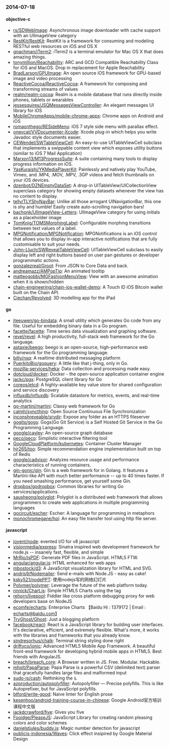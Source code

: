 ### 2014-07-18

#### objective-c
* [rs/SDWebImage](https://github.com/rs/SDWebImage): Asynchronous image downloader with cache support with an UIImageView category
* [RestKit/RestKit](https://github.com/RestKit/RestKit): RestKit is a framework for consuming and modeling RESTful web resources on iOS and OS X
* [gnachman/iTerm2](https://github.com/gnachman/iTerm2): iTerm2 is a terminal emulator for Mac OS X that does amazing things.
* [tonymillion/Reachability](https://github.com/tonymillion/Reachability): ARC and GCD Compatible Reachability Class for iOS and MacOS. Drop in replacement for Apple Reachability
* [BradLarson/GPUImage](https://github.com/BradLarson/GPUImage): An open source iOS framework for GPU-based image and video processing
* [ReactiveCocoa/ReactiveCocoa](https://github.com/ReactiveCocoa/ReactiveCocoa): A framework for composing and transforming streams of values
* [realm/realm-cocoa](https://github.com/realm/realm-cocoa): Realm is a mobile database that runs directly inside phones, tablets or wearables
* [jessesquires/JSQMessagesViewController](https://github.com/jessesquires/JSQMessagesViewController): An elegant messages UI library for iOS
* [MobileChromeApps/mobile-chrome-apps](https://github.com/MobileChromeApps/mobile-chrome-apps): Chrome apps on Android and iOS
* [romaonthego/RESideMenu](https://github.com/romaonthego/RESideMenu): iOS 7 style side menu with parallax effect.
* [onevcat/VVDocumenter-Xcode](https://github.com/onevcat/VVDocumenter-Xcode): Xcode plug-in which helps you write Javadoc style documents easier.
* [CEWendel/SWTableViewCell](https://github.com/CEWendel/SWTableViewCell): An easy-to-use UITableViewCell subclass that implements a swippable content view which exposes utility buttons (similar to iOS 7 Mail Application)
* [Marxon13/M13ProgressSuite](https://github.com/Marxon13/M13ProgressSuite): A suite containing many tools to display progress information on iOS.
* [YasKuraishi/YKMediaPlayerKit](https://github.com/YasKuraishi/YKMediaPlayerKit): Painlessly and natively play YouTube, Vimeo, and .MP4, .MOV, .MPV, .3GP videos and fetch thumbnails on your iOS devices.
* [dzenbot/DZNEmptyDataSet](https://github.com/dzenbot/DZNEmptyDataSet): A drop-in UITableView/UICollectionView superclass category for showing empty datasets whenever the view has no content to display.
* [telly/TLYShyNavBar](https://github.com/telly/TLYShyNavBar): Unlike all those arrogant UINavigationBar, this one is shy and humble! Easily create auto-scrolling navigation bars!
* [bachonk/UIImageView-Letters](https://github.com/bachonk/UIImageView-Letters): UIImageView category for using initials as a placeholder image
* [TomKnig/TOMSMorphingLabel](https://github.com/TomKnig/TOMSMorphingLabel): Configurable morphing transitions between text values of a label.
* [MPGNotification/MPGNotification](https://github.com/MPGNotification/MPGNotification): MPGNotifications is an iOS control that allows you to display in-app interactive notifications that are fully customisable to suit your needs.
* [John-Lluch/SWRevealTableViewCell](https://github.com/John-Lluch/SWRevealTableViewCell): UITableViewCell subclass to easily display left and right buttons based on user pan gestures or developer programmatic actions.
* [gonzalezreal/Groot](https://github.com/gonzalezreal/Groot): From JSON to Core Data and back.
* [andreamazz/AMPopTip](https://github.com/andreamazz/AMPopTip): An animated tooltip
* [matteogobbi/MGFashionMenuView](https://github.com/matteogobbi/MGFashionMenuView): View with an awesome animation when it is shown/hidden
* [chain-engineering/chain-ios-wallet-demo](https://github.com/chain-engineering/chain-ios-wallet-demo): A Touch ID iOS Bitcoin wallet built on the Chain API.
* [Ciechan/Revolved](https://github.com/Ciechan/Revolved): 3D modelling app for the iPad

#### go
* [jteeuwen/go-bindata](https://github.com/jteeuwen/go-bindata): A small utility which generates Go code from any file. Useful for embedding binary data in a Go program.
* [facette/facette](https://github.com/facette/facette): Time series data visualization and graphing software.
* [revel/revel](https://github.com/revel/revel): A high productivity, full-stack web framework for the Go language.
* [astaxie/beego](https://github.com/astaxie/beego): beego is an open-source, high-performance web framework for the Go programming language.
* [bitly/nsq](https://github.com/bitly/nsq): A realtime distributed messaging platform
* [PuerkitoBio/goquery](https://github.com/PuerkitoBio/goquery): A little like that j-thing, only in Go.
* [mozilla-services/heka](https://github.com/mozilla-services/heka): Data collection and processing made easy.
* [dotcloud/docker](https://github.com/dotcloud/docker): Docker - the open-source application container engine
* [jackc/pgx](https://github.com/jackc/pgx): PostgreSQL client library for Go
* [coreos/etcd](https://github.com/coreos/etcd): A highly-available key value store for shared configuration and service discovery
* [influxdb/influxdb](https://github.com/influxdb/influxdb): Scalable datastore for metrics, events, and real-time analytics
* [go-martini/martini](https://github.com/go-martini/martini): Classy web framework for Go
* [calmh/syncthing](https://github.com/calmh/syncthing): Open Source Continuous File Synchronization
* [inconshreveable/srvdir](https://github.com/inconshreveable/srvdir): Expose any folder as an HTTPS fileserver
* [gogits/gogs](https://github.com/gogits/gogs): Gogs(Go Git Service) is a Self Hosted Git Service in the Go Programming Language.
* [google/cayley](https://github.com/google/cayley): An open-source graph database
* [peco/peco](https://github.com/peco/peco): Simplistic interactive filtering tool
* [GoogleCloudPlatform/kubernetes](https://github.com/GoogleCloudPlatform/kubernetes): Container Cluster Manager
* [hjr265/too](https://github.com/hjr265/too): Simple recommendation engine implementation built on top of Redis
* [google/cadvisor](https://github.com/google/cadvisor): Analyzes resource usage and performance characteristics of running containers.
* [gin-gonic/gin](https://github.com/gin-gonic/gin): Gin is a web framework for in Golang. It features a Martini-like API with much better performance -- up to 40 times faster. If you need smashing performance, get yourself some Gin.
* [dropbox/godropbox](https://github.com/dropbox/godropbox): Common libraries for writing Go services/applications.
* [sausheong/polyglot](https://github.com/sausheong/polyglot): Polyglot is a distributed web framework that allows programmers to create web applications in multiple programming languages
* [gocircuit/escher](https://github.com/gocircuit/escher): Escher: A language for programming in metaphors
* [monochromegane/hoi](https://github.com/monochromegane/hoi): An easy file transfer tool using http file server.

#### javascript
* [joyent/node](https://github.com/joyent/node): evented I/O for v8 javascript
* [visionmedia/express](https://github.com/visionmedia/express): Sinatra inspired web development framework for node.js -- insanely fast, flexible, and simple
* [MrRio/jsPDF](https://github.com/MrRio/jsPDF): Generate PDF files in JavaScript. HTML5 FTW.
* [angular/angular.js](https://github.com/angular/angular.js): HTML enhanced for web apps
* [mbostock/d3](https://github.com/mbostock/d3): A JavaScript visualization library for HTML and SVG.
* [andris9/Nodemailer](https://github.com/andris9/Nodemailer): Send e-mails with Node.JS - easy as cake!
* [ksky521/nodePPT](https://github.com/ksky521/nodePPT): 使用nodejs写的网络幻灯片
* [Polymer/polymer](https://github.com/Polymer/polymer): Leverage the future of the web platform today.
* [nnnick/Chart.js](https://github.com/nnnick/Chart.js): Simple HTML5 Charts using the <canvas> tag
* [rehorn/livepool](https://github.com/rehorn/livepool): Fiddler like cross platform debugging proxy for web developers base on NodeJS
* [ecomfe/echarts](https://github.com/ecomfe/echarts): Enterprise Charts 【Baidu Hi : 1379172 | Email : echarts@baidu.com】
* [TryGhost/Ghost](https://github.com/TryGhost/Ghost): Just a blogging platform
* [facebook/react](https://github.com/facebook/react): React is a JavaScript library for building user interfaces. It's declarative, efficient, and extremely flexible. What's more, it works with the libraries and frameworks that you already know.
* [sindresorhus/chalk](https://github.com/sindresorhus/chalk): Terminal string styling done right
* [driftyco/ionic](https://github.com/driftyco/ionic): Advanced HTML5 Mobile App Framework. A beautiful front-end framework for developing hybrid mobile apps in HTML5. Best friends with AngularJS.
* [breach/breach_core](https://github.com/breach/breach_core): A Browser written in JS. Free. Modular. Hackable.
* [mholt/PapaParse](https://github.com/mholt/PapaParse): Papa Parse is a powerful CSV (delimited text) parser that gracefully handles large files and malformed input
* [sudo-js/cash](https://github.com/sudo-js/cash): Rethinking the `$`.
* [azproduction/autopolyfiller](https://github.com/azproduction/autopolyfiller): Autopolyfiller — Precise polyfills. This is like Autoprefixer, but for JavaScript polyfills.
* [btford/write-good](https://github.com/btford/write-good): Naive linter for English prose
* [kesenhoo/android-training-course-in-chinese](https://github.com/kesenhoo/android-training-course-in-chinese): Google Android官方培训课程中文版
* [jackdcrawford/five](https://github.com/jackdcrawford/five): Gives you five
* [Fooidge/PleaseJS](https://github.com/Fooidge/PleaseJS): JavaScript Library for creating random pleasing colors and color schemes
* [danielstjules/buddy.js](https://github.com/danielstjules/buddy.js): Magic number detection for javascript
* [publicis-indonesia/Waves](https://github.com/publicis-indonesia/Waves): Click effect insipired by Google Material Design
